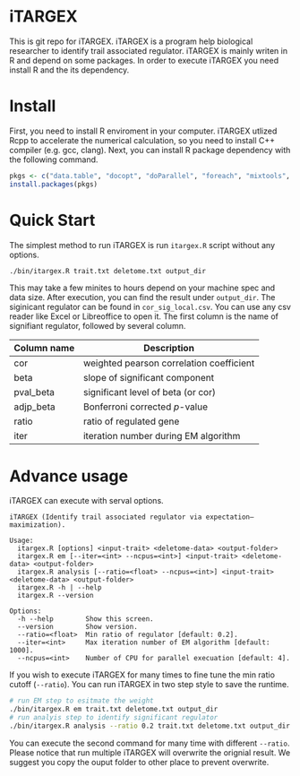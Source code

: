 # iTARGEX
This is git repo for iTARGEX. iTARGEX is a program help biological researcher to identify trail associated regulator. iTARGEX is mainly writen in R and depend on some packages. In order to execute iTARGEX you need install R and the its dependency.

# Install
First, you need to install R enviroment in your computer. iTARGEX utlized Rcpp to accelerate the numerical calculation, so you need to install C++ compiler (e.g. gcc, clang). Next, you can install R package dependency with the following command.

```R
pkgs <- c("data.table", "docopt", "doParallel", "foreach", "mixtools", "Rcpp", "scales", "weights")
install.packages(pkgs)
```

# Quick Start
The simplest method to run iTARGEX is run `itargex.R` script without any options.

```sh
./bin/itargex.R trait.txt deletome.txt output_dir
```

This may take a few minites to hours depend on your machine spec and data size. After execution, you can find the result under `output_dir`. The siginicant regulator can be found in `cor_sig_local.csv`. You can use any csv reader like Excel or Libreoffice to open it. The first column is the name of signifiant regulator, followed by several column.

| Column name | Description                              |
| ----------- | ---------------------------------------- |
| cor         | weighted pearson correlation coefficient |
| beta        | slope of significant component           |
| pval_beta   | significant level of beta (or cor)       |
| adjp_beta   | Bonferroni corrected *p*-value           |
| ratio       | ratio of regulated gene                  |
| iter        | iteration number during EM algorithm     |

# Advance usage
iTARGEX can execute with serval options.

```
iTARGEX (Identify trail associated regulator via expectation–maximization).

Usage:
  itargex.R [options] <input-trait> <deletome-data> <output-folder>
  itargex.R em [--iter=<int> --ncpus=<int>] <input-trait> <deletome-data> <output-folder>
  itargex.R analysis [--ratio=<float> --ncpus=<int>] <input-trait> <deletome-data> <output-folder>
  itargex.R -h | --help
  itargex.R --version

Options:
  -h --help        Show this screen.
  --version        Show version.
  --ratio=<float>  Min ratio of regulator [default: 0.2].
  --iter=<int>     Max iteration number of EM algorithm [default: 1000].
  --ncpus=<int>    Number of CPU for parallel execuation [default: 4].
```

If you wish to execute iTARGEX for many times to fine tune the min ratio cutoff (`--ratio`). You can run iTARGEX in two step style to save the runtime.

```sh
# run EM step to esitmate the weight
./bin/itargex.R em trait.txt deletome.txt output_dir
# run analyis step to identify significant regulator
./bin/itargex.R analysis --ratio 0.2 trait.txt deletome.txt output_dir
```

You can execute the second command for many time with different `--ratio`. Please notice that run multiple iTARGEX will overwrite the orignial result. We suggest you copy the ouput folder to other place to prevent overwrite.